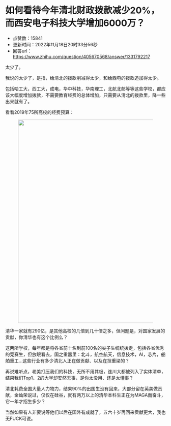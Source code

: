 # 如何看待今年清北财政拨款减少20%，而西安电子科技大学增加6000万？
- 点赞数：15841
- 更新时间：2022年11月18日20时33分56秒
- 回答url：https://www.zhihu.com/question/405670568/answer/1331792217
<body>
 <p data-pid="cahLJyly">太少了。</p>
 <p data-pid="a4QeGPDz">我说的太少了，是指，给清北的拨款削减得太少，和给西电的拨款追加得太少。</p>
 <p data-pid="LaJz-fFO">包括哈工大，西工大，成电，华中科技，华南理工，北航北邮等等这些学校，都应该大幅度增加拨款，不需要教育经费的总体增加，只需要从清北的拨款里，降一些出来就有了。</p>
 <p data-pid="D2eigtQt">看看2019年75所高校的经费预算：</p>
 <figure data-size="normal">
  <img src="https://pic1.zhimg.com/50/v2-d33cf0c6aa239da271cec69eb16e024b_720w.jpg?source=1940ef5c" data-rawwidth="640" data-rawheight="5223" data-size="normal" data-original-token="v2-7912ca57639e2cee083cb90c469c2e9a" data-default-watermark-src="https://picx.zhimg.com/50/v2-29021f637e87fa0600e383dd778f7ccd_720w.jpg?source=1940ef5c" class="origin_image zh-lightbox-thumb" width="640" data-original="https://pic1.zhimg.com/v2-d33cf0c6aa239da271cec69eb16e024b_r.jpg?source=1940ef5c">
 </figure>
 <p data-pid="9sanlTlx">清华一家就有290亿，是其他高校的几倍到几十倍之多，但问题是，对国家发展的贡献，你清华也有这个比例么？</p>
 <p data-pid="cr7yIH3P">这两所学校，每年都是将各省前十名到前100名的尖子生统统拨走，包括各省优秀的竞赛生，但放眼看去，国之重器里：北斗，航空航天，信息技术，AI，芯片，船舶重工…这些行业有多少清北人正在做贡献、以及在担重梁的？</p>
 <p data-pid="_S5AXLdb">再说难听点，老美打压我们的科技，无所不用其极，连川大都被列入了实体清单，结果我们Top1、2的大学却安然无事，是你太没用、还是太懂事？</p>
 <p data-pid="z5k7E5J7">清北耗费全国大量人力物力，结果90%的出国生没有回来，大部分留在英美做贡献，金灿荣说过，仅仅在硅谷，就有两万以上的清华本科生正在为MAGA而奋斗，它一年才招生多少？</p>
 <p data-pid="QUvKfTrg">当然如果有人非要说等他们以后在国外有成就了，五六十岁再回来贡献更大，我也无FUCK可说。</p>
</body>